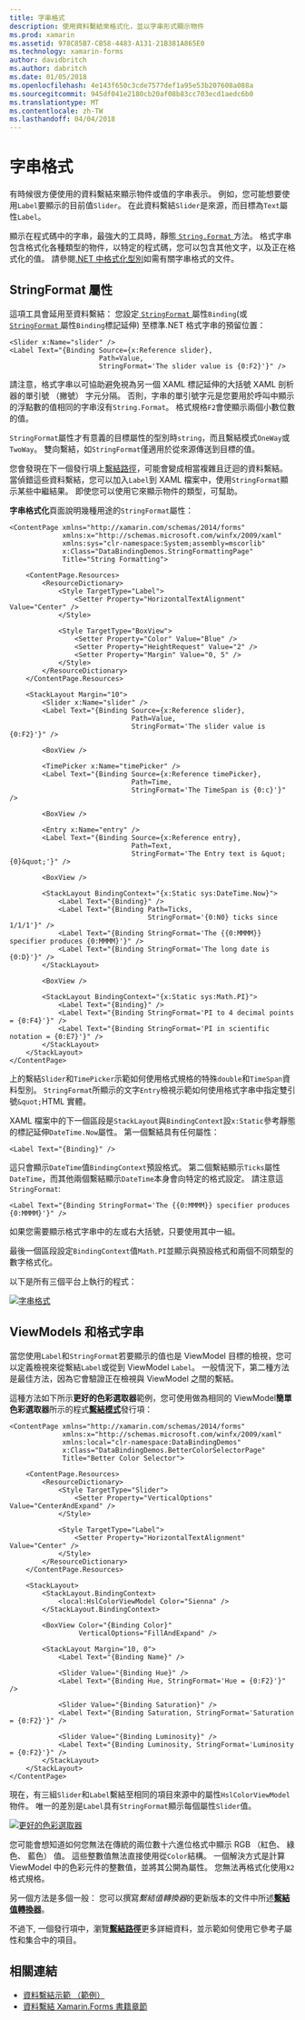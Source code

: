 ```yaml
---
title: 字串格式
description: 使用資料繫結來格式化，並以字串形式顯示物件
ms.prod: xamarin
ms.assetid: 978C85B7-CB58-4483-A131-21B381A865E0
ms.technology: xamarin-forms
author: davidbritch
ms.author: dabritch
ms.date: 01/05/2018
ms.openlocfilehash: 4e143f650c3cde7577def1a95e53b207608a088a
ms.sourcegitcommit: 945df041e2180cb20af08b83cc703ecd1aedc6b0
ms.translationtype: MT
ms.contentlocale: zh-TW
ms.lasthandoff: 04/04/2018
---
```

# <a name="string-formatting"></a>字串格式

有時候很方便使用的資料繫結來顯示物件或值的字串表示。 例如，您可能想要使用`Label`要顯示的目前值`Slider`。 在此資料繫結`Slider`是來源，而目標為`Text`屬性`Label`。

顯示在程式碼中的字串，最強大的工具時，靜態[ `String.Format` ](https://developer.xamarin.com/api/member/System.String.Format/p/System.String/System.Object/)方法。 格式字串包含格式化各種類型的物件，以特定的程式碼，您可以包含其他文字，以及正在格式化的值。 請參閱[.NET 中格式化型別](/dotnet/standard/base-types/formatting-types/)如需有關字串格式的文件。

## <a name="the-stringformat-property"></a>StringFormat 屬性

這項工具會延用至資料繫結： 您設定[ `StringFormat` ](https://developer.xamarin.com/api/property/Xamarin.Forms.BindingBase.StringFormat/)屬性`Binding`(或[ `StringFormat` ](https://developer.xamarin.com/api/property/Xamarin.Forms.Xaml.BindingExtension.StringFormat/)屬性`Binding`標記延伸) 至標準.NET 格式字串的預留位置：

```xaml
<Slider x:Name="slider" />
<Label Text="{Binding Source={x:Reference slider},
                      Path=Value,
                      StringFormat='The slider value is {0:F2}'}" />
```

請注意，格式字串以可協助避免視為另一個 XAML 標記延伸的大括號 XAML 剖析器的單引號 （撇號） 字元分隔。 否則，字串的單引號字元是您要用於呼叫中顯示的浮點數的值相同的字串沒有`String.Format`。 格式規格`F2`會使顯示兩個小數位數的值。

`StringFormat`屬性才有意義的目標屬性的型別時`string`，而且繫結模式`OneWay`或`TwoWay`。 雙向繫結，如`StringFormat`僅適用於從來源傳送到目標的值。

您會發現在下一個發行項上[繫結路徑](binding-path.md)，可能會變成相當複雜且迂迴的資料繫結。 當偵錯這些資料繫結，您可以加入`Label`到 XAML 檔案中，使用`StringFormat`顯示某些中繼結果。 即使您可以使用它來顯示物件的類型，可幫助。

**字串格式化**頁面說明幾種用途的`StringFormat`屬性：

```xaml
<ContentPage xmlns="http://xamarin.com/schemas/2014/forms"
             xmlns:x="http://schemas.microsoft.com/winfx/2009/xaml"
             xmlns:sys="clr-namespace:System;assembly=mscorlib"
             x:Class="DataBindingDemos.StringFormattingPage"
             Title="String Formatting">

    <ContentPage.Resources>
        <ResourceDictionary>
            <Style TargetType="Label">
                <Setter Property="HorizontalTextAlignment" Value="Center" />
            </Style>

            <Style TargetType="BoxView">
                <Setter Property="Color" Value="Blue" />
                <Setter Property="HeightRequest" Value="2" />
                <Setter Property="Margin" Value="0, 5" />
            </Style>
        </ResourceDictionary>
    </ContentPage.Resources>

    <StackLayout Margin="10">
        <Slider x:Name="slider" />
        <Label Text="{Binding Source={x:Reference slider},
                              Path=Value,
                              StringFormat='The slider value is {0:F2}'}" />

        <BoxView />

        <TimePicker x:Name="timePicker" />
        <Label Text="{Binding Source={x:Reference timePicker},
                              Path=Time,
                              StringFormat='The TimeSpan is {0:c}'}" />

        <BoxView />

        <Entry x:Name="entry" />
        <Label Text="{Binding Source={x:Reference entry},
                              Path=Text,
                              StringFormat='The Entry text is &quot;{0}&quot;'}" />

        <BoxView />

        <StackLayout BindingContext="{x:Static sys:DateTime.Now}">
            <Label Text="{Binding}" />
            <Label Text="{Binding Path=Ticks,
                                  StringFormat='{0:N0} ticks since 1/1/1'}" />
            <Label Text="{Binding StringFormat='The {{0:MMMM}} specifier produces {0:MMMM}'}" />
            <Label Text="{Binding StringFormat='The long date is {0:D}'}" />
        </StackLayout>

        <BoxView />

        <StackLayout BindingContext="{x:Static sys:Math.PI}">
            <Label Text="{Binding}" />
            <Label Text="{Binding StringFormat='PI to 4 decimal points = {0:F4}'}" />
            <Label Text="{Binding StringFormat='PI in scientific notation = {0:E7}'}" />
        </StackLayout>
    </StackLayout>
</ContentPage>
```

上的繫結`Slider`和`TimePicker`示範如何使用格式規格的特殊`double`和`TimeSpan`資料型別。 `StringFormat`所顯示的文字`Entry`檢視示範如何使用格式字串中指定雙引號`&quot;`HTML 實體。

XAML 檔案中的下一個區段是`StackLayout`與`BindingContext`設`x:Static`參考靜態的標記延伸`DateTime.Now`屬性。 第一個繫結具有任何屬性：

```xaml
<Label Text="{Binding}" />
```

這只會顯示`DateTime`值`BindingContext`預設格式。 第二個繫結顯示`Ticks`屬性`DateTime`，而其他兩個繫結顯示`DateTime`本身會向特定的格式設定。 請注意這`StringFormat`:

```xaml
<Label Text="{Binding StringFormat='The {{0:MMMM}} specifier produces {0:MMMM}'}" />
```

如果您需要顯示格式字串中的左或右大括號，只要使用其中一組。

最後一個區段設定`BindingContext`值`Math.PI`並顯示與預設格式和兩個不同類型的數字格式化。

以下是所有三個平台上執行的程式：

[![字串格式](string-formatting-images/stringformatting-small.png "字串格式化")](string-formatting-images/stringformatting-large.png#lightbox "字串格式")

## <a name="viewmodels-and-string-formatting"></a>ViewModels 和格式字串

當您使用`Label`和`StringFormat`若要顯示的值也是 ViewModel 目標的檢視，您可以定義檢視來從繫結`Label`或從到 ViewModel `Label`。 一般情況下，第二種方法是最佳方法，因為它會驗證正在檢視與 ViewModel 之間的繫結。

這種方法如下所示**更好的色彩選取器**範例，您可使用做為相同的 ViewModel**簡單色彩選取器**所示的程式[**繫結模式**](binding-mode.md)發行項：

```xaml
<ContentPage xmlns="http://xamarin.com/schemas/2014/forms"
             xmlns:x="http://schemas.microsoft.com/winfx/2009/xaml"
             xmlns:local="clr-namespace:DataBindingDemos"
             x:Class="DataBindingDemos.BetterColorSelectorPage"
             Title="Better Color Selector">

    <ContentPage.Resources>
        <ResourceDictionary>
            <Style TargetType="Slider">
                <Setter Property="VerticalOptions" Value="CenterAndExpand" />
            </Style>

            <Style TargetType="Label">
                <Setter Property="HorizontalTextAlignment" Value="Center" />
            </Style>
        </ResourceDictionary>
    </ContentPage.Resources>

    <StackLayout>
        <StackLayout.BindingContext>
            <local:HslColorViewModel Color="Sienna" />
        </StackLayout.BindingContext>

        <BoxView Color="{Binding Color}"
                 VerticalOptions="FillAndExpand" />

        <StackLayout Margin="10, 0">
            <Label Text="{Binding Name}" />

            <Slider Value="{Binding Hue}" />
            <Label Text="{Binding Hue, StringFormat='Hue = {0:F2}'}" />

            <Slider Value="{Binding Saturation}" />
            <Label Text="{Binding Saturation, StringFormat='Saturation = {0:F2}'}" />

            <Slider Value="{Binding Luminosity}" />
            <Label Text="{Binding Luminosity, StringFormat='Luminosity = {0:F2}'}" />
        </StackLayout>
    </StackLayout>
</ContentPage>    
```

現在，有三組`Slider`和`Label`繫結至相同的項目來源中的屬性`HslColorViewModel`物件。 唯一的差別是`Label`具有`StringFormat`顯示每個屬性`Slider`值。

[![更好的色彩選取器](string-formatting-images/bettercolorselector-small.png "更色彩選取器")](string-formatting-images/bettercolorselector-large.png#lightbox "更色彩選取器")

您可能會想知道如何您無法在傳統的兩位數十六進位格式中顯示 RGB （紅色、 綠色、 藍色） 值。 這些整數值無法直接使用從`Color`結構。 一個解決方式是計算 ViewModel 中的色彩元件的整數值，並將其公開為屬性。 您無法再格式化使用`X2`格式規格。

另一個方法是多個一般： 您可以撰寫*繫結值轉換器*的更新版本的文件中所述[**繫結值轉換器**](converters.md)。

不過下, 一個發行項中，瀏覽[**繫結路徑**](binding-path.md)更多詳細資料，並示範如何使用它參考子屬性和集合中的項目。


## <a name="related-links"></a>相關連結

- [資料繫結示範 （範例）](https://developer.xamarin.com/samples/xamarin-forms/DataBindingDemos/)
- [資料繫結 Xamarin.Forms 書籍章節](~/xamarin-forms/creating-mobile-apps-xamarin-forms/summaries/chapter16.md)
